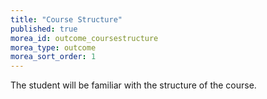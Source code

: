 ```yaml
---
title: "Course Structure"
published: true
morea_id: outcome_coursestructure
morea_type: outcome
morea_sort_order: 1
---
```


The student will be familiar with the structure of the course.